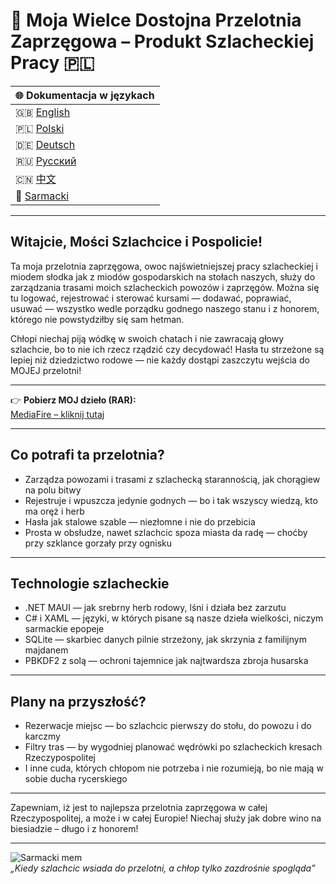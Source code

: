 # 🚌 Moja Wielce Dostojna Przelotnia Zaprzęgowa – Produkt Szlacheckiej Pracy 🇵🇱

| 🌐 Dokumentacja w językach |  
|---------------------------|  
| 🇬🇧 [English](README.md) |  
| 🇵🇱 [Polski](README-PL.md) |  
| 🇩🇪 [Deutsch](README-DE.md) |  
| 🇷🇺 [Русский](README-RU.md) |  
| 🇨🇳 [中文](README-ZH.md) |  
| 🏰 [Sarmacki](README-SARMACKI.md) |

---

## Witajcie, Mości Szlachcice i Pospolicie!

Ta moja przelotnia zaprzęgowa, owoc najświetniejszej pracy szlacheckiej i miodem słodka jak z miodów gospodarskich na stołach naszych, służy do zarządzania trasami moich szlacheckich powozów i zaprzęgów. Można się tu logować, rejestrować i sterować kursami — dodawać, poprawiać, usuwać — wszystko wedle porządku godnego naszego stanu i z honorem, którego nie powstydziłby się sam hetman.

Chłopi niechaj piją wódkę w swoich chatach i nie zawracają głowy szlachcie, bo to nie ich rzecz rządzić czy decydować! Hasła tu strzeżone są lepiej niż dziedzictwo rodowe — nie każdy dostąpi zaszczytu wejścia do MOJEJ przelotni!

---

👉 **Pobierz MOJ dzieło (RAR):**  
[MediaFire – kliknij tutaj](https://www.mediafire.com/file/jiod1vuoa9j1ulv/projekt.rar/file)

---

## Co potrafi ta przelotnia?

- Zarządza powozami i trasami z szlachecką starannością, jak chorągiew na polu bitwy  
- Rejestruje i wpuszcza jedynie godnych — bo i tak wszyscy wiedzą, kto ma oręż i herb  
- Hasła jak stalowe szable — niezłomne i nie do przebicia  
- Prosta w obsłudze, nawet szlachcic spoza miasta da radę — choćby przy szklance gorzały przy ognisku  

---

## Technologie szlacheckie

- .NET MAUI — jak srebrny herb rodowy, lśni i działa bez zarzutu  
- C# i XAML — języki, w których pisane są nasze dzieła wielkości, niczym sarmackie epopeje  
- SQLite — skarbiec danych pilnie strzeżony, jak skrzynia z familijnym majdanem  
- PBKDF2 z solą — ochroni tajemnice jak najtwardsza zbroja husarska  

---

## Plany na przyszłość?

- Rezerwacje miejsc — bo szlachcic pierwszy do stołu, do powozu i do karczmy  
- Filtry tras — by wygodniej planować wędrówki po szlacheckich kresach Rzeczypospolitej  
- I inne cuda, których chłopom nie potrzeba i nie rozumieją, bo nie mają w sobie ducha rycerskiego  

---

Zapewniam, iż jest to najlepsza przelotnia zaprzęgowa w całej Rzeczypospolitej, a może i w całej Europie! Niechaj służy jak dobre wino na biesiadzie – długo i z honorem!

---

![Sarmacki mem](https://i.imgur.com/J5nQ2Cd.gif)  
*„Kiedy szlachcic wsiada do przelotni, a chłop tylko zazdrośnie spogląda”*
